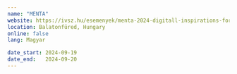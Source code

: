 ```yaml
---
name: "MENTA"
website: https://ivsz.hu/esemenyek/menta-2024-digitall-inspirations-for-competitiveness
location: Balatonfüred, Hungary
online: false
lang: Magyar

date_start: 2024-09-19
date_end:   2024-09-20
---
```

